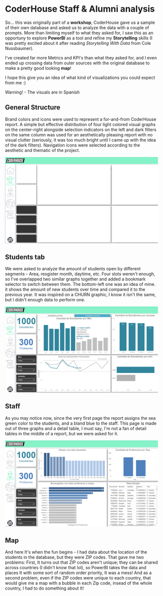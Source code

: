 # CoderHouse Staff & Alumni analysis
So... this was originally part of a **workshop**, CoderHouse gave us a sample of their own database and asked us to analyze the data with a couple of prompts. More than limiting myself to what they asked for, I saw this as an opportuny to explore **PowerBI** as a tool and refine my **Storytelling** skills (I was pretty excited about it after reading *Storytelling With Data* from Cole Nussbaumer).

I've created far more Metrics and KPI's than what they asked for, and I even ended up crossing data from outer sources with the original database to make a pretty good looking **map**! 

I hope this give you an idea of what kind of visualizations you could expect from me :)

Warning! - The visuals are in Spanish

## General Structure
Brand colors and icons were used to represent a for-and-from CoderHouse report. A simple but effective distribution of four light colored visual graphs on the center-right alongside selection indicators on the left and dark filters on the same column was used for an aesthetically pleasing report with no visual clutter (seriously, it was too much bright until I came up with the idea of the dark filters). Navigation icons were selected according to the aesthetic and thematic of the project.

![base structure](Captures/base_screenshot.png)

## Students tab
We were asked to analyze the amount of students open by different segments - Area, resgister month, daytime, etc. Four slots weren't enough, so I've overlapped two similar graphs together and added a bookmark selector to switch between them.
The bottom-left one was an idea of mine. it shows the amount of new students over time and compared it to the previous year. It was inspired on a CHURN graphic, I know it isn't the same, but I didn't enough data to perform one.

![enter image description here](Captures/students_screenshot2.png)

## Staff
As you may notice now, since the very first page the report assigns the sea green color to the students, and a bland blue to the staff. This page is made out of three graphs and a detail table, I must say, I'm not a fan of detail tables in the middle of a report, but we were asked for it.

![enter image description here](Captures/staff_screenshot.png)

## Map
And here It's when the fun begins - I had data about the location of the students in the database, but they were ZIP codes. That gave me two problems: First, It turns out that ZIP codes aren't unique; they can be shared across countries (I didn't know that lol), so PowerBI takes the data and places It with some sort of random order priority, It was a mess! And as a second problem, even if the ZIP codes were unique to each country, that would give me a map with a bubble in each Zip code, insead of the whole country, I had to do something about It!
